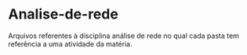 # Analise-de-rede
Arquivos referentes à disciplina análise de rede no qual cada pasta tem referência a uma atividade da matéria.

